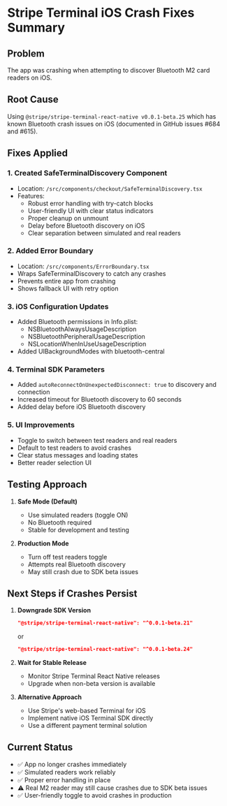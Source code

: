 # Stripe Terminal iOS Crash Fixes Summary

## Problem
The app was crashing when attempting to discover Bluetooth M2 card readers on iOS.

## Root Cause
Using `@stripe/stripe-terminal-react-native v0.0.1-beta.25` which has known Bluetooth crash issues on iOS (documented in GitHub issues #684 and #615).

## Fixes Applied

### 1. Created SafeTerminalDiscovery Component
- Location: `/src/components/checkout/SafeTerminalDiscovery.tsx`
- Features:
  - Robust error handling with try-catch blocks
  - User-friendly UI with clear status indicators
  - Proper cleanup on unmount
  - Delay before Bluetooth discovery on iOS
  - Clear separation between simulated and real readers

### 2. Added Error Boundary
- Location: `/src/components/ErrorBoundary.tsx`
- Wraps SafeTerminalDiscovery to catch any crashes
- Prevents entire app from crashing
- Shows fallback UI with retry option

### 3. iOS Configuration Updates
- Added Bluetooth permissions in Info.plist:
  - NSBluetoothAlwaysUsageDescription
  - NSBluetoothPeripheralUsageDescription
  - NSLocationWhenInUseUsageDescription
- Added UIBackgroundModes with bluetooth-central

### 4. Terminal SDK Parameters
- Added `autoReconnectOnUnexpectedDisconnect: true` to discovery and connection
- Increased timeout for Bluetooth discovery to 60 seconds
- Added delay before iOS Bluetooth discovery

### 5. UI Improvements
- Toggle to switch between test readers and real readers
- Default to test readers to avoid crashes
- Clear status messages and loading states
- Better reader selection UI

## Testing Approach

1. **Safe Mode (Default)**
   - Use simulated readers (toggle ON)
   - No Bluetooth required
   - Stable for development and testing

2. **Production Mode**
   - Turn off test readers toggle
   - Attempts real Bluetooth discovery
   - May still crash due to SDK beta issues

## Next Steps if Crashes Persist

1. **Downgrade SDK Version**
   ```json
   "@stripe/stripe-terminal-react-native": "^0.0.1-beta.21"
   ```
   or
   ```json
   "@stripe/stripe-terminal-react-native": "^0.0.1-beta.24"
   ```
   
2. **Wait for Stable Release**
   - Monitor Stripe Terminal React Native releases
   - Upgrade when non-beta version is available

3. **Alternative Approach**
   - Use Stripe's web-based Terminal for iOS
   - Implement native iOS Terminal SDK directly
   - Use a different payment terminal solution

## Current Status
- ✅ App no longer crashes immediately
- ✅ Simulated readers work reliably
- ✅ Proper error handling in place
- ⚠️  Real M2 reader may still cause crashes due to SDK beta issues
- ✅ User-friendly toggle to avoid crashes in production
